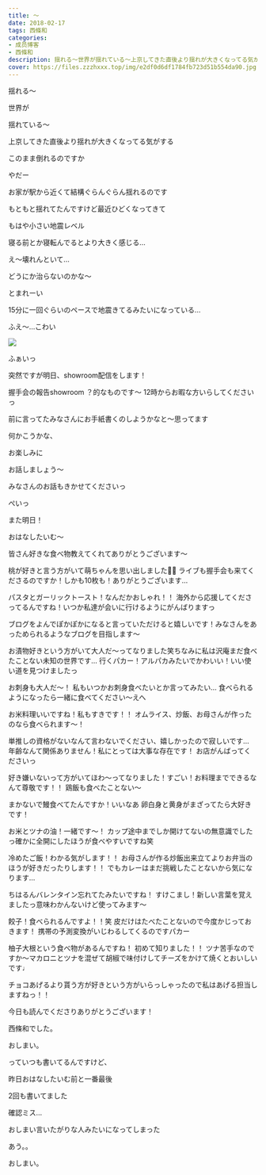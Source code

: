 ```yaml
---
title: 〜
date: 2018-02-17
tags: 西條和
categories: 
- 成员博客
- 西條和
description: 揺れる〜世界が揺れている〜上京してきた直後より揺れが大きくなってる気がするこのまま倒れるのですかやだー...
cover: https://files.zzzhxxx.top/img/e2df0d6df1784fb723d51b554da90.jpg 
---
```










揺れる〜






世界が






揺れている〜






上京してきた直後より揺れが大きくなってる気がする








このまま倒れるのですか




やだー













お家が駅から近くて結構ぐらんぐらん揺れるのです







もともと揺れてたんですけど最近ひどくなってきて






もはや小さい地震レベル







寝る前とか寝転んでるとより大きく感じる…







え〜壊れんといて…







どうにか治らないのかな〜







とまれーい





15分に一回ぐらいのペースで地震きてるみたいになっている…







ふえ〜…こわい






![](https://files.zzzhxxx.top/img/e2df0d6df1784fb723d51b554da90.jpg)





ふぁいっ






突然ですが明日、showroom配信をします！






握手会の報告showroom ？的なものです〜
12時からお暇な方いらしてくださいっ






前に言ってたみなさんにお手紙書くのしようかなと〜思ってます





何かこうかな、




お楽しみに





お話しましょう〜




みなさんのお話もきかせてくださいっ



ぺいっ





また明日！






おはなしたいむ〜





皆さん好きな食べ物教えてくれてありがとうございます〜



桃が好きと言う方がいて萌ちゃんを思い出しました🍑🐥
ライブも握手会も来てくださるのですか！しかも10枚も！ありがとうございます…





パスタとガーリックトースト！なんだかおしゃれ！！
海外から応援してくださってるんですね！いつか私達が会いに行けるようにがんばりますっ



ブログをよんでぽかぽかになると言っていただけると嬉しいです！みなさんをあっためられるようなブログを目指します〜





お漬物好きという方がいて大人だ〜ってなりました笑ちなみに私は沢庵まだ食べたことない未知の世界です…
行くパカー！アルパカみたいでかわいい！いい使い道を見つけましたっ





お刺身も大人だ〜！
私もいつかお刺身食べたいとか言ってみたい…
食べられるようになったら一緒に食べてください〜えへ




お米料理いいですね！私もすきです！！
オムライス、炒飯、お母さんが作ったのなら食べられます〜！





単推しの資格がないなんて言わないでください、嬉しかったので寂しいです…
年齢なんて関係ありません！私にとっては大事な存在です！
お店がんばってくださいっ





好き嫌いないって方がいてほわ〜ってなりました！すごい！お料理までできるなんて尊敬です！！
鶏飯も食べたことない〜




まかないで鰻食べてたんですか！いいなあ
卵白身と黄身がまざってたら大好きです！




お米とツナの油！一緒です〜！
カップ途中までしか開けてないの無意識でしたっ確かに全開にしたほうが食べやすいですね笑






冷めたご飯！わかる気がします！！
お母さんが作る炒飯出来立てよりお弁当のほうが好きだったりします！！
でもカレーはまだ挑戦したことないから気になります…



ちはるんバレンタイン忘れてたみたいですね！
すけこまし！新しい言葉を覚えましたっ意味わかんないけど使ってみます〜




餃子！食べられるんですよ！！笑
皮だけはたべたことないので今度かじっておきます！
携帯の予測変換がいじわるしてくるのですパカー





柚子大根という食べ物があるんですね！
初めて知りました！！
ツナ苦手なのですか〜マカロニとツナを混ぜて胡椒で味付けしてチーズをかけて焼くとおいしいです♩






チョコあげるより貰う方が好きという方がいらっしゃったので私はあげる担当しますねっ！！





今日も読んでくださりありがとうございます！





西條和でした。





おしまい。





っていつも書いてるんですけど、




昨日おはなしたいむ前と一番最後




2回も書いてました





確認ミス…




おしまい言いたがりな人みたいになってしまった




あう。。








おしまい。


